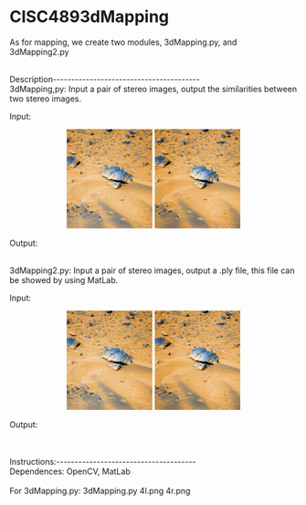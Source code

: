 # CISC4893dMapping

As for mapping, we create two modules, 3dMapping.py, and 3dMapping2.py

<br/>
Description----------------------------------------
<br/>
3dMapping,py:
  Input a pair of stereo images, output the similarities between two stereo images.

  Input: 
  
  <p align="center">
  <img src="4l.png" width="150"/>
  <img src="4r.png" width="150"/>
  </p>
  
  Output:
  
  
  <br/>
3dMapping2.py:
  Input a pair of stereo images, output a .ply file, this file can be showed by using MatLab.

  Input:
  
  <p align="center">
  <img src="4l.png" width="150"/>
  <img src="4r.png" width="150"/>
  </p>
  
  Output:


<br/><br/>
Instructions:--------------------------------------
<br/>
Dependences: OpenCV, MatLab 
<br/><br/>
For 3dMapping.py:
3dMapping.py 4l.png 4r.png 





